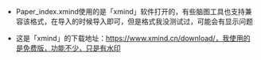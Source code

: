 - Paper_index.xmind使用的是「xmind」软件打开的，有些脑图工具也支持兼容该格式，在导入的时候导入即可，但是格式我没测试过，可能会有显示问题

-  这是「xmind」的下载地址：https://www.xmind.cn/download/，我使用的是免费版，功能不少，只是有水印